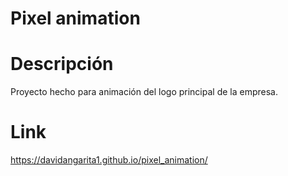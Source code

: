 # Pixel animation

# Descripción
Proyecto hecho para animación del logo principal de la empresa.

# Link
https://davidangarita1.github.io/pixel_animation/

